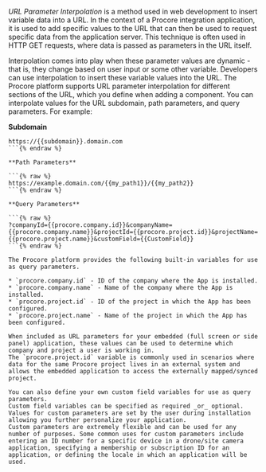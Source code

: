 _URL Parameter Interpolation_ is a method used in web development to insert variable data into a URL.
In the context of a Procore integration application, it is used to add specific values to the URL that can then be used to request specific data from the application server.
This technique is often used in HTTP GET requests, where data is passed as parameters in the URL itself.

Interpolation comes into play when these parameter values are dynamic - that is, they change based on user input or some other variable.
Developers can use interpolation to insert these variable values into the URL.
The Procore platform supports URL parameter interpolation for different sections of the URL, which you define when adding a component.
You can interpolate values for the URL subdomain, path parameters, and query parameters.
For example:

**Subdomain**

```{% raw %}
https://{{subdomain}}.domain.com
```{% endraw %}

**Path Parameters**

```{% raw %}    
https://example.domain.com/{{my_path1}}/{{my_path2}}
```{% endraw %}

**Query Parameters**

```{% raw %}  
?companyId={{procore.company.id}}&companyName={{procore.company.name}}&projectId={{procore.project.id}}&projectName={{procore.project.name}}&customField={{CustomField}}
```{% endraw %}

The Procore platform provides the following built-in variables for use as query parameters.

* `procore.company.id` - ID of the company where the App is installed.
* `procore.company.name` - Name of the company where the App is installed.
* `procore.project.id` - ID of the project in which the App has been configured.
* `procore.project.name` - Name of the project in which the App has been configured.

When included as URL parameters for your embedded (full screen or side panel) application, these values can be used to determine which company and project a user is working in.
The `procore.project.id` variable is commonly used in scenarios where data for the same Procore project lives in an external system and allows the embedded application to access the externally mapped/synced project.

You can also define your own custom field variables for use as query parameters.
Custom field variables can be specified as required _or_ optional.
Values for custom parameters are set by the user during installation allowing you further personalize your application.
Custom parameters are extremely flexible and can be used for any number of purposes. Some common uses for custom parameters include entering an ID number for a specific device in a drone/site camera application, specifying a membership or subscription ID for an application, or defining the locale in which an application will be used.
